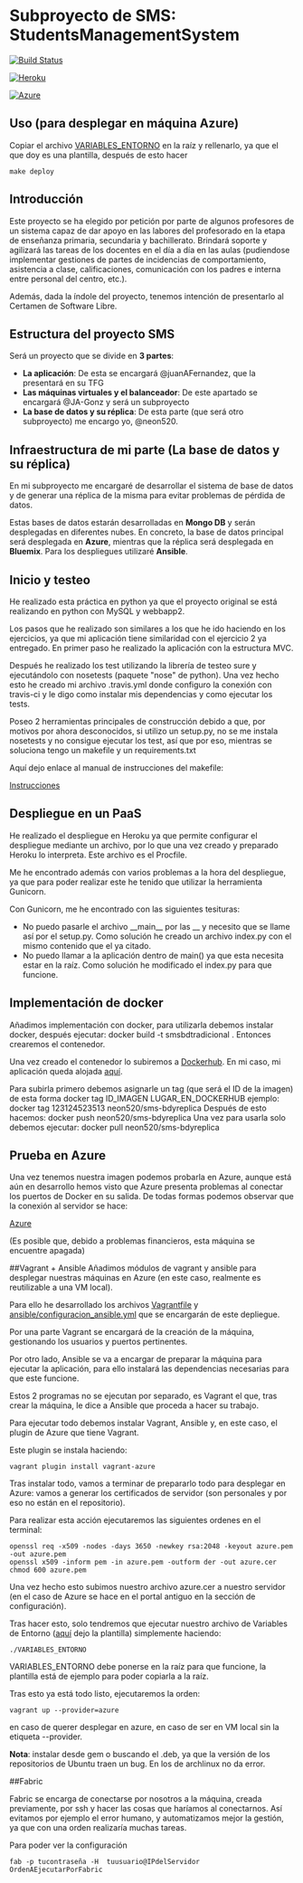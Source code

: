 # Subproyecto de SMS: StudentsManagementSystem

[![Build Status](https://travis-ci.org/neon520/SMS-BDyReplica.svg?branch=master)](https://travis-ci.org/neon520/SMS-BDyReplica)

[![Heroku](https://www.herokucdn.com/deploy/button.png)](https://smsbdtradicional.herokuapp.com/)

[![Azure](http://www.avtex.com/~/media/base/avtex%20public/logos/windows-azure-logo.ashx?la=en)](http://smsbdyreplica.cloudapp.net/)

## Uso (para desplegar en máquina Azure)
Copiar el archivo [VARIABLES_ENTORNO](https://github.com/neon520/SMS-BDyReplica/blob/master/variables_entorno/VARIABLES_ENTORNO) en la raíz y rellenarlo, ya que el que doy es una plantilla, después de esto hacer

	make deploy

## Introducción

Este proyecto se ha elegido por petición por parte de algunos profesores de un sistema capaz de dar apoyo en las labores del profesorado en la etapa de enseñanza primaria, secundaria y bachillerato. Brindará soporte y agilizará las tareas de los docentes en el día a día en las aulas (pudiendose implementar gestiones de partes de incidencias de comportamiento, asistencia a clase, calificaciones, comunicación con los padres e interna entre personal del centro, etc.).

Además, dada la índole del proyecto, tenemos intención de presentarlo al Certamen de Software Libre.

## Estructura del proyecto SMS

Será un proyecto que se divide en **3 partes**:
- **La aplicación**:
De esta se encargará @juanAFernandez, que la presentará en su TFG
- **Las máquinas virtuales y el balanceador**:
De este apartado se encargará @JA-Gonz y será un subproyecto
- **La base de datos y su réplica**:
De esta parte (que será otro subproyecto) me encargo yo, @neon520.

## Infraestructura de mi parte (La base de datos y su réplica)

En mi subproyecto me encargaré de desarrollar el sistema de base de datos y de generar una réplica de la misma para evitar problemas de pérdida de datos.

Estas bases de datos estarán desarrolladas en **Mongo DB** y serán desplegadas en diferentes nubes. En concreto, la base de datos principal será desplegada en **Azure**, mientras que la réplica será desplegada en **Bluemix**. Para los despliegues utilizaré **Ansible**.


## Inicio y testeo

He realizado esta práctica en python ya que el proyecto original se está realizando en python con MySQL y webbapp2.

Los pasos que he realizado son similares a los que he ido haciendo en los ejercicios, ya que mi aplicación tiene similaridad con el ejercicio 2 ya entregado. En primer paso he realizado la aplicación con la estructura MVC.

Después he realizado los test utilizando la librería de testeo sure y ejecutándolo con nosetests (paquete "nose" de python). Una vez hecho esto he creado mi archivo .travis.yml donde configuro la conexión con travis-ci y le digo como instalar mis dependencias y como ejecutar los tests.

Poseo 2 herramientas principales de construcción debido a que, por motivos por ahora desconocidos, si utilizo un setup.py, no se me instala nosetests y no consigue ejecutar los test, así que por eso, mientras se soluciona tengo un makefile y un requirements.txt

Aquí dejo enlace al manual de instrucciones del makefile:

[Instrucciones](https://github.com/neon520/SMS-BDyReplica/blob/master/instrucciones.md)

## Despliegue en un PaaS

He realizado el despliegue en Heroku ya que permite configurar el despliegue mediante un archivo, por lo que una vez creado y preparado Heroku lo interpreta. Este archivo es el Procfile.

Me he encontrado además con varios problemas a la hora del despliegue, ya que para poder realizar este he tenido que utilizar la herramienta Gunicorn.

Con Gunicorn, me he encontrado con las siguientes tesituras:
- No puedo pasarle el archivo \_\_main\_\_ por las \_\_ y necesito que se llame así por el setup.py. Como solución he creado un archivo index.py con el mismo contenido que el ya citado.
- No puedo llamar a la aplicación dentro de main() ya que esta necesita estar en la raíz. Como solución he modificado el index.py para que funcione.

## Implementación de docker

Añadimos implementación con docker, para utilizarla debemos instalar docker, después ejecutar:
	docker build -t smsbdtradicional .
Entonces crearemos el contenedor.

Una vez creado el contenedor lo subiremos a [Dockerhub](https://hub.docker.com/). En mi caso, mi aplicación queda alojada [aquí](https://hub.docker.com/r/neon520/sms-bdyreplica/).

Para subirla primero debemos asignarle un tag (que será el ID de la imagen) de esta forma
	docker tag ID_IMAGEN LUGAR_EN_DOCKERHUB
ejemplo:
	docker tag 123124523513 neon520/sms-bdyreplica
Después de esto hacemos:
	docker push neon520/sms-bdyreplica
Una vez  para usarla solo debemos ejecutar:
	docker pull neon520/sms-bdyreplica


## Prueba en Azure
Una vez tenemos nuestra imagen podemos probarla en Azure, aunque está aún en desarrollo hemos visto que Azure presenta problemas al conectar los puertos de Docker en su salida. De todas formas podemos observar que la conexión al servidor se hace:

[Azure](smsbdtradicional-844781u2.cloudapp.net)

(Es posible que, debido a problemas financieros, esta máquina se encuentre apagada)

##Vagrant + Ansible
Añadimos módulos de vagrant y ansible para desplegar nuestras máquinas en Azure (en este caso, realmente es reutilizable a una VM local).

Para ello he desarrollado los archivos [Vagrantfile](https://github.com/neon520/SMS-BDyReplica/blob/master/Vagrantfile) y [ansible/configuracion_ansible.yml](https://github.com/neon520/SMS-BDyReplica/blob/master/ansible/configuracion_ansible.yml) que se encargarán de este depliegue.

Por una parte Vagrant se encargará de la creación de la máquina, gestionando los usuarios y puertos pertinentes.

Por otro lado, Ansible se va a encargar de preparar la máquina para ejecutar la aplicación, para ello instalará las dependencias necesarias para que este funcione.

Estos 2 programas no se ejecutan por separado, es Vagrant el que, tras crear la máquina, le dice a Ansible que proceda a hacer su trabajo.

Para ejecutar todo debemos instalar Vagrant, Ansible y, en este caso, el plugin de Azure que tiene Vagrant.

Este plugin se instala haciendo:

	vagrant plugin install vagrant-azure

Tras instalar todo, vamos a terminar de prepararlo todo para desplegar en Azure: vamos a generar los certificados de servidor (son personales y por eso no están en el repositorio).

Para realizar esta acción ejecutaremos las siguientes ordenes en el terminal:

	openssl req -x509 -nodes -days 3650 -newkey rsa:2048 -keyout azure.pem -out azure.pem
	openssl x509 -inform pem -in azure.pem -outform der -out azure.cer
	chmod 600 azure.pem

Una vez hecho esto subimos nuestro archivo azure.cer a nuestro servidor (en el caso de Azure se hace en el portal antiguo en la sección de configuración).

Tras hacer esto, solo tendremos que ejecutar nuestro archivo de Variables de Entorno ([aquí](https://github.com/neon520/SMS-BDyReplica/blob/master/variables_entorno/VARIABLES_ENTORNO) dejo la plantilla) simplemente haciendo:

	./VARIABLES_ENTORNO

VARIABLES_ENTORNO debe ponerse en la raíz para que funcione, la plantilla está de ejemplo para poder copiarla a la raíz.

Tras esto ya está todo listo, ejecutaremos la orden:

	vagrant up --provider=azure

en caso de querer desplegar en azure, en caso de ser en VM local sin la etiqueta --provider.

**Nota**: instalar desde gem o buscando el .deb, ya que la versión de los repositorios de Ubuntu traen un bug. En los de archlinux no da error.

##Fabric

Fabric se encarga de conectarse por nosotros a la máquina, creada previamente, por ssh y hacer las cosas que haríamos al conectarnos. Así evitamos por ejemplo el error humano, y automatizamos mejor la gestión, ya que con una orden realizaría muchas tareas.

Para poder ver la configuración



 	fab -p tucontraseña -H  tuusuario@IPdelServidor OrdenAEjecutarPorFabric
